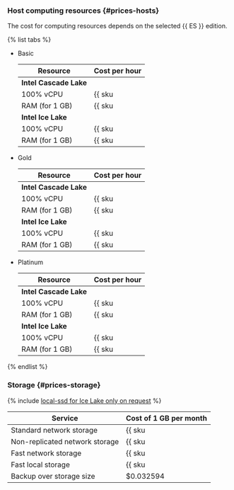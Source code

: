### Host computing resources {#prices-hosts}

The cost for computing resources depends on the selected {{ ES }} edition.

{% list tabs %}

- Basic

   | Resource | Cost per hour |
   |----------------|-------------------------------------------------------------|
   | **Intel Cascade Lake** |
   | 100% vCPU | {{ sku|USD|mdb.cluster.elasticsearch.v2.cpu.c100|string }} |
   | RAM (for 1 GB) | {{ sku|USD|mdb.cluster.elasticsearch.v2.ram.basic|string }} |
   | **Intel Ice Lake** |
   | 100% vCPU | {{ sku|USD|mdb.cluster.elasticsearch.v3.cpu.c100|string }} |
   | RAM (for 1 GB) | {{ sku|USD|mdb.cluster.elasticsearch.v3.ram.basic|string }} |


- Gold

   | Resource | Cost per hour |
   |------------------|------------------------------------------------------------|
   | **Intel Cascade Lake** |
   | 100% vCPU | {{ sku|USD|mdb.cluster.elasticsearch.v2.cpu.c100|string }} |
   | RAM (for 1 GB) | {{ sku|USD|mdb.cluster.elasticsearch.v2.ram.gold|string }} |
   | **Intel Ice Lake** |
   | 100% vCPU | {{ sku|USD|mdb.cluster.elasticsearch.v3.cpu.c100|string }} |
   | RAM (for 1 GB) | {{ sku|USD|mdb.cluster.elasticsearch.v3.ram.gold|string }} |


- Platinum

   | Resource | Cost per hour |
   |----------------|----------------------------------------------------------------|
   | **Intel Cascade Lake** |
   | 100% vCPU | {{ sku|USD|mdb.cluster.elasticsearch.v2.cpu.c100|string }} |
   | RAM (for 1 GB) | {{ sku|USD|mdb.cluster.elasticsearch.v2.ram.platinum|string }} |
   | **Intel Ice Lake** |
   | 100% vCPU | {{ sku|USD|mdb.cluster.elasticsearch.v3.cpu.c100|string }} |
   | RAM (for 1 GB) | {{ sku|USD|mdb.cluster.elasticsearch.v3.ram.platinum|string }} |


{% endlist %}

### Storage {#prices-storage}

{% include [local-ssd for Ice Lake only on request](../../_includes/ice-lake-local-ssd-note.md) %}

| Service | Cost of 1 GB per month |
|--------------------------------|--------------------------------------------------------------------------------|
| Standard network storage | {{ sku|USD|mdb.cluster.network-hdd.elasticsearch|month|string }} |
| Non-replicated network storage | {{ sku|USD|mdb.cluster.network-ssd-nonreplicated.elasticsearch|month|string }} |
| Fast network storage | {{ sku|USD|mdb.cluster.network-nvme.elasticsearch|month|string }} |
| Fast local storage | {{ sku|USD|mdb.cluster.local-nvme.elasticsearch|month|string }} |
| Backup over storage size | $0.032594 |
